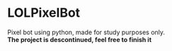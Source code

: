 # LOLPixelBot
Pixel bot using python, made for study purposes only.<br>
<b>The project is descontinued, feel free to finish it</b>

